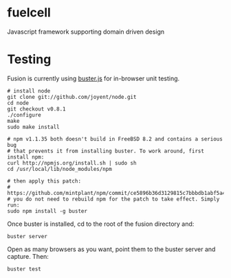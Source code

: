fuelcell
========

Javascript framework supporting domain driven design


Testing
=======

Fusion is currently using [buster.js](http://busterjs.org) for in-browser
unit testing.

```
# install node
git clone git://github.com/joyent/node.git
cd node
git checkout v0.8.1
./configure
make
sudo make install

# npm v1.1.35 both doesn't build in FreeBSD 8.2 and contains a serious bug
# that prevents it from installing buster. To work around, first install npm:
curl http://npmjs.org/install.sh | sudo sh
cd /usr/local/lib/node_modules/npm

# then apply this patch:
# https://github.com/mintplant/npm/commit/ce5896b36d3129815c7bbbdb1abf5a495b185eac
# you do not need to rebuild npm for the patch to take effect. Simply run:
sudo npm install -g buster
```

Once buster is installed, cd to the root of the fusion directory and:
```
buster server
```

Open as many browsers as you want, point them to the buster server and capture.
Then:
```
buster test
````
